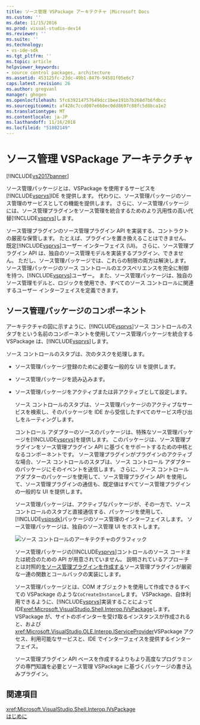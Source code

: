 ```yaml
---
title: ソース管理 VSPackage アーキテクチャ |Microsoft Docs
ms.custom: ''
ms.date: 11/15/2016
ms.prod: visual-studio-dev14
ms.reviewer: ''
ms.suite: ''
ms.technology:
- vs-ide-sdk
ms.tgt_pltfrm: ''
ms.topic: article
helpviewer_keywords:
- source control packages, architecture
ms.assetid: 453125fc-23dc-49b1-8476-94581f05e6c7
caps.latest.revision: 26
ms.author: gregvanl
manager: ghogen
ms.openlocfilehash: 5fc639214757649dcc1bee191b7b268d7b6fdbcc
ms.sourcegitcommit: af428c7ccd007e668ec0dd8697c88fc5d8bca1e2
ms.translationtype: MT
ms.contentlocale: ja-JP
ms.lasthandoff: 11/16/2018
ms.locfileid: "51802149"
---
```

# <a name="source-control-vspackage-architecture"></a>ソース管理 VSPackage アーキテクチャ
[!INCLUDE[vs2017banner](../../includes/vs2017banner.md)]

ソース管理パッケージとは、VSPackage を使用するサービスを[!INCLUDE[vsprvs](../../includes/vsprvs-md.md)]IDE を提供します。 代わりに、ソース管理パッケージのソース管理のサービスとしての機能を提供します。 さらに、ソース管理パッケージには、ソース管理プラグインをソース管理を統合するためのより汎用性の高い代替[!INCLUDE[vsprvs](../../includes/vsprvs-md.md)]します。  
  
 ソース管理プラグインのソース管理プラグイン API を実装する、コントラクトの厳密な保管します。 たとえば、プラグインを置き換えることはできません、既定[!INCLUDE[vsprvs](../../includes/vsprvs-md.md)]ユーザー インターフェイス (UI)。 さらに、ソース管理プラグイン API は、独自のソース管理モデルを実装するプラグイン、できません。 ただし、ソース管理パッケージでは、これらの制限の両方は解決します。 ソース管理パッケージのソース コントロールのエクスペリエンスを完全に制御を持つ、[!INCLUDE[vsprvs](../../includes/vsprvs-md.md)]ユーザー。 また、ソース管理パッケージは、独自のソース管理モデルと、ロジックを使用でき、すべてのソース コントロールに関連するユーザー インターフェイスを定義できます。  
  
## <a name="source-control-package-components"></a>ソース管理パッケージのコンポーネント  
 アーキテクチャの図に示すように、[!INCLUDE[vsprvs](../../includes/vsprvs-md.md)]ソース コントロールのスタブをという名前のコンポーネントを使用してソース管理パッケージを統合する VSPackage は、[!INCLUDE[vsprvs](../../includes/vsprvs-md.md)]します。  
  
 ソース コントロールのスタブは、次のタスクを処理します。  
  
- ソース管理パッケージ登録のために必要な一般的な UI を提供します。  
  
- ソース管理パッケージを読み込みます。  
  
- ソース管理パッケージをアクティブまたは非アクティブとして設定します。  
  
  ソース コントロールのスタブは、ソース管理パッケージのアクティブなサービスを検索し、そのパッケージを IDE から受信したすべてのサービス呼び出しをルーティングします。  
  
  コントロール アダプターのソースのパッケージは、特殊なソース管理パッケージを[!INCLUDE[vsprvs](../../includes/vsprvs-md.md)]を提供します。 このパッケージは、ソース管理プラグインをソース管理プラグイン API に基づくをサポートするための中核となるコンポーネントです。 ソース管理プラグインがプラグインのアクティブな場合、ソース コントロールのスタブは、ソース コントロール アダプターのパッケージにそのイベントを送信します。 さらに、ソース コントロール アダプターのパッケージを使用して、ソース管理プラグイン API を使用して、ソース管理プラグインの通信も、既定値はすべてソース管理プラグインの一般的な UI を提供します。  
  
  ソース管理パッケージは、アクティブなパッケージが、その一方で、ソース コントロールのスタブと直接通信する、パッケージを使用して、[!INCLUDE[vsipsdk](../../includes/vsipsdk-md.md)]パッケージのソース管理のインターフェイスします。 ソース管理パッケージは、独自のソース管理 UI をホストします。  
  
  ![ソース コントロールのアーキテクチャのグラフィック](../../extensibility/internals/media/vsipsccarch.gif "VSIPSCCArch")  
  
  ソース管理パッケージの[!INCLUDE[vsprvs](../../includes/vsprvs-md.md)]コントロールのソース コードまたは統合のための API が用意されていません。 説明されているアプローチとは対照的[をソース管理プラグインを作成する](../../extensibility/internals/creating-a-source-control-plug-in.md)ソース管理プラグインが厳密な一連の関数とコールバックの実装にします。  
  
  ソース管理パッケージとは、COM オブジェクトを使用して作成できるすべての VSPackage のような`CoCreateInstance`します。 VSPackage、自体利用できるように、[!INCLUDE[vsprvs](../../includes/vsprvs-md.md)]実装することによって IDE<xref:Microsoft.VisualStudio.Shell.Interop.IVsPackage>します。 VSPackage が、サイトのポインターを受け取るインスタンスが作成されると、および<xref:Microsoft.VisualStudio.OLE.Interop.IServiceProvider>VSPackage アクセス、利用可能なサービスと、IDE でインターフェイスを提供するインターフェイス。  
  
  ソース管理プラグイン API ベースを作成するよりもより高度なプログラミングの専門知識を必要とソース管理 VSPackage に基づくパッケージの書き込みプラグイン。  
  
## <a name="see-also"></a>関連項目  
 <xref:Microsoft.VisualStudio.Shell.Interop.IVsPackage>   
 [はじめに](../../extensibility/internals/getting-started-with-source-control-vspackages.md)

